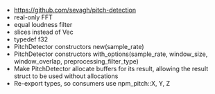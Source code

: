 * https://github.com/sevagh/pitch-detection
* real-only FFT
* equal loudness filter
* slices instead of Vec
* typedef f32
* PitchDetector constructors new(sample_rate)
* PitchDetector constructors with_options(sample_rate, window_size, window_overlap, preprocessing_filter_type)
* Make PitchDetector allocate buffers for its result, allowing the result struct to be used without allocations
* Re-export types, so consumers use npm_pitch::X, Y, Z